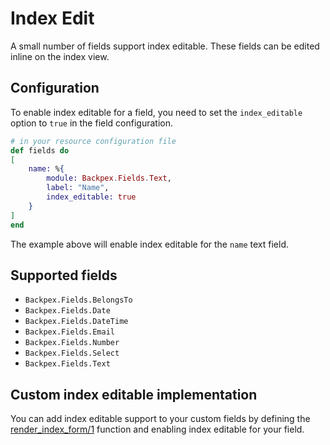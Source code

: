 # Index Edit

A small number of fields support index editable. These fields can be edited inline on the index view.

## Configuration

To enable index editable for a field, you need to set the `index_editable` option to `true` in the field configuration.

```elixir
# in your resource configuration file
def fields do
[
    name: %{
        module: Backpex.Fields.Text,
        label: "Name",
        index_editable: true
    }
]
end
```

The example above will enable index editable for the `name` text field.

## Supported fields

- `Backpex.Fields.BelongsTo`
- `Backpex.Fields.Date`
- `Backpex.Fields.DateTime`
- `Backpex.Fields.Email`
- `Backpex.Fields.Number`
- `Backpex.Fields.Select`
- `Backpex.Fields.Text`

## Custom index editable implementation

You can add index editable support to your custom fields by defining the [render_index_form/1](Backpex.Field.html#c:render_index_form/1) function and enabling index editable for your field.
